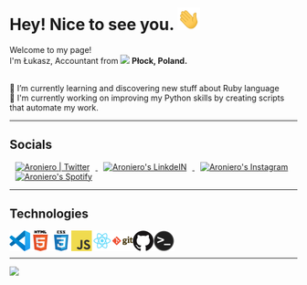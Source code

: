 
<h1>Hey! Nice to see you. <img src="https://raw.githubusercontent.com/ABSphreak/ABSphreak/master/gifs/Hi.gif" width="40px" /> </h1>


<p>Welcome to my page! </br> I'm Łukasz, Accountant from <img src="https://cdn-icons-png.flaticon.com/512/4628/4628690.png" width="13"/> <b>Płock, Poland.</b></p>
<br>
🌱 I’m currently learning and discovering new stuff about Ruby language <br>
🔭 I'm currently working on improving my Python skills by creating scripts that automate my work.
<hr>

## Socials

<a href="https://twitter.com/_Aroniero"  >
  <img alt="Aroniero | Twitter" width="35px" hspace="10px"  src="https://www.svgrepo.com/show/355336/twitter.svg" />
</a>
<a href="https://www.linkedin.com/in/%C5%82ukasz-godlewski-9077051b3/">
  <img alt="Aroniero's LinkdeIN" width="35px" hspace="10px" src="https://www.svgrepo.com/show/157006/linkedin.svg" />
</a>
<a href="https://www.instagram.com/_aroniero/">
  <img alt="Aroniero's Instagram" width="35px" hspace="10px" src="https://www.svgrepo.com/show/111199/instagram.svg" />
</a>
<a href="https://open.spotify.com/user/aroniero">
  <img alt="Aroniero's Spotify" width="35px" hspace="10px" src="https://www.svgrepo.com/show/355256/spotify.svg" />
</a>

<hr>

## Technologies 

<img align="left" alt="Visual Studio Code" width="36px" src="https://raw.githubusercontent.com/github/explore/80688e429a7d4ef2fca1e82350fe8e3517d3494d/topics/visual-studio-code/visual-studio-code.png" />
<img align="left" alt="HTML5" width="36px" src="https://raw.githubusercontent.com/github/explore/80688e429a7d4ef2fca1e82350fe8e3517d3494d/topics/html/html.png" />
<img align="left" alt="CSS3" width="36px" src="https://raw.githubusercontent.com/github/explore/80688e429a7d4ef2fca1e82350fe8e3517d3494d/topics/css/css.png" />
<img align="left" alt="JavaScript" width="36px" src="https://raw.githubusercontent.com/github/explore/80688e429a7d4ef2fca1e82350fe8e3517d3494d/topics/javascript/javascript.png" />
<img align="left" alt="React" width="36px" src="https://raw.githubusercontent.com/github/explore/80688e429a7d4ef2fca1e82350fe8e3517d3494d/topics/react/react.png" />
<img align="left" alt="Git" width="36px" src="https://raw.githubusercontent.com/github/explore/80688e429a7d4ef2fca1e82350fe8e3517d3494d/topics/git/git.png" />
<img align="left" alt="GitHub" width="36px" src="https://raw.githubusercontent.com/github/explore/78df643247d429f6cc873026c0622819ad797942/topics/github/github.png" />
<img align="left" alt="Terminal" width="36px" src="https://raw.githubusercontent.com/github/explore/80688e429a7d4ef2fca1e82350fe8e3517d3494d/topics/terminal/terminal.png" />

</br>
</br>

<hr>
<p align="left">
  
<a href="https://github.com/anuraghazra/github-readme-stats" title="Go to Source"><img  height="200" src="https://github-readme-stats.vercel.app/api?username=aroniero&show_icons=true"></a>

</p>
